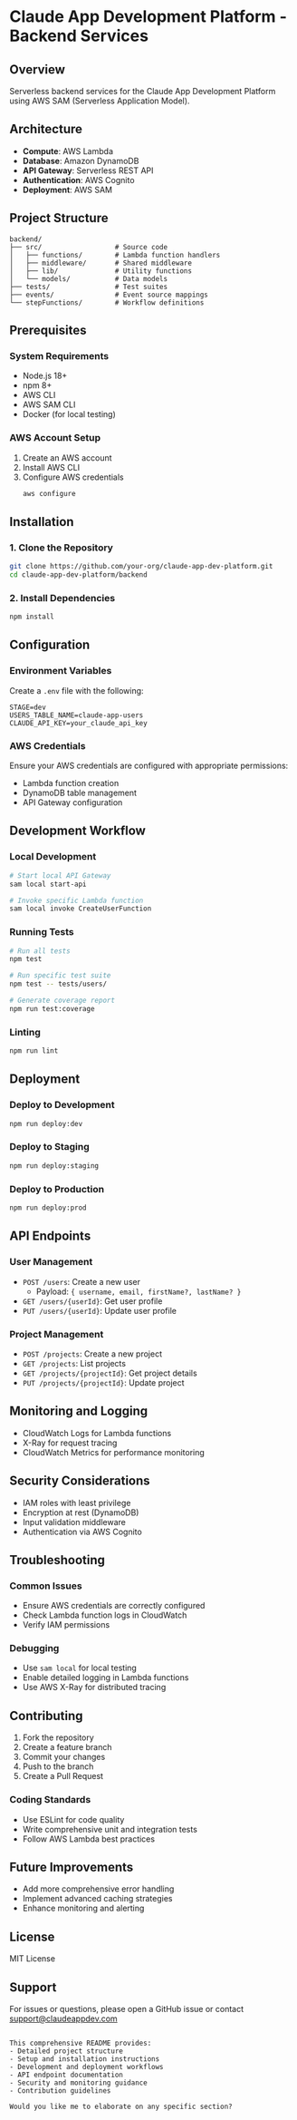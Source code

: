 # Claude App Development Platform - Backend Services

## Overview
Serverless backend services for the Claude App Development Platform using AWS SAM (Serverless Application Model).

## Architecture
- **Compute**: AWS Lambda
- **Database**: Amazon DynamoDB
- **API Gateway**: Serverless REST API
- **Authentication**: AWS Cognito
- **Deployment**: AWS SAM

## Project Structure
```
backend/
├── src/                  # Source code
│   ├── functions/        # Lambda function handlers
│   ├── middleware/       # Shared middleware
│   ├── lib/              # Utility functions
│   └── models/           # Data models
├── tests/                # Test suites
├── events/               # Event source mappings
└── stepFunctions/        # Workflow definitions
```

## Prerequisites

### System Requirements
- Node.js 18+
- npm 8+
- AWS CLI
- AWS SAM CLI
- Docker (for local testing)

### AWS Account Setup
1. Create an AWS account
2. Install AWS CLI
3. Configure AWS credentials
   ```bash
   aws configure
   ```

## Installation

### 1. Clone the Repository
```bash
git clone https://github.com/your-org/claude-app-dev-platform.git
cd claude-app-dev-platform/backend
```

### 2. Install Dependencies
```bash
npm install
```

## Configuration

### Environment Variables
Create a `.env` file with the following:
```
STAGE=dev
USERS_TABLE_NAME=claude-app-users
CLAUDE_API_KEY=your_claude_api_key
```

### AWS Credentials
Ensure your AWS credentials are configured with appropriate permissions:
- Lambda function creation
- DynamoDB table management
- API Gateway configuration

## Development Workflow

### Local Development
```bash
# Start local API Gateway
sam local start-api

# Invoke specific Lambda function
sam local invoke CreateUserFunction
```

### Running Tests
```bash
# Run all tests
npm test

# Run specific test suite
npm test -- tests/users/

# Generate coverage report
npm run test:coverage
```

### Linting
```bash
npm run lint
```

## Deployment

### Deploy to Development
```bash
npm run deploy:dev
```

### Deploy to Staging
```bash
npm run deploy:staging
```

### Deploy to Production
```bash
npm run deploy:prod
```

## API Endpoints

### User Management
- `POST /users`: Create a new user
  - Payload: `{ username, email, firstName?, lastName? }`
- `GET /users/{userId}`: Get user profile
- `PUT /users/{userId}`: Update user profile

### Project Management
- `POST /projects`: Create a new project
- `GET /projects`: List projects
- `GET /projects/{projectId}`: Get project details
- `PUT /projects/{projectId}`: Update project

## Monitoring and Logging
- CloudWatch Logs for Lambda functions
- X-Ray for request tracing
- CloudWatch Metrics for performance monitoring

## Security Considerations
- IAM roles with least privilege
- Encryption at rest (DynamoDB)
- Input validation middleware
- Authentication via AWS Cognito

## Troubleshooting

### Common Issues
- Ensure AWS credentials are correctly configured
- Check Lambda function logs in CloudWatch
- Verify IAM permissions

### Debugging
- Use `sam local` for local testing
- Enable detailed logging in Lambda functions
- Use AWS X-Ray for distributed tracing

## Contributing
1. Fork the repository
2. Create a feature branch
3. Commit your changes
4. Push to the branch
5. Create a Pull Request

### Coding Standards
- Use ESLint for code quality
- Write comprehensive unit and integration tests
- Follow AWS Lambda best practices

## Future Improvements
- Add more comprehensive error handling
- Implement advanced caching strategies
- Enhance monitoring and alerting

## License
MIT License

## Support
For issues or questions, please open a GitHub issue or contact support@claudeappdev.com
```

This comprehensive README provides:
- Detailed project structure
- Setup and installation instructions
- Development and deployment workflows
- API endpoint documentation
- Security and monitoring guidance
- Contribution guidelines

Would you like me to elaborate on any specific section?